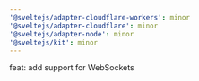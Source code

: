 ```yaml
---
'@sveltejs/adapter-cloudflare-workers': minor
'@sveltejs/adapter-cloudflare': minor
'@sveltejs/adapter-node': minor
'@sveltejs/kit': minor
---
```


feat: add support for WebSockets

